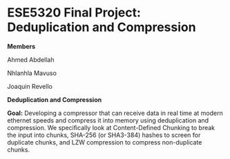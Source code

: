 # ESE5320 Final Project: Deduplication and Compression

**Members**

Ahmed Abdellah

Nhlanhla Mavuso 

Joaquin Revello

**Deduplication and Compression**

**Goal:** Developing a compressor that can receive data in real time at modern ethernet speeds and compress it into memory using deduplication and compression. We specifically look at Content-Defined Chunking to break the input into chunks, SHA-256 (or SHA3-384) hashes to screen for duplicate chunks, and LZW compression to compress non-duplicate chunks. 

